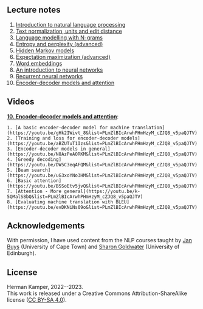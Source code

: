 ## Lecture notes

01. [Introduction to natural language processing](notes/01_intro_notes.pdf)
02. [Text normalization, units and edit distance](notes/02_units_distance_notes.pdf)
03. [Language modelling with N-grams](notes/03_lm_ngrams_notes.pdf)
04. [Entropy and perplexity (advanced)](notes/04_entropy_perplexity_notes.pdf)
05. [Hidden Markov models](notes/05_hmm_notes.pdf)
06. [Expectation maximization (advanced)](notes/06_em_notes.pdf)
07. [Word embeddings](notes/07_word_embeddings_notes.pdf)
08. [An introduction to neural networks](notes/08_nn_notes.pdf)
09. [Recurrent neural networks](notes/09_rnn_notes.pdf)
10. [Encoder-decoder models and attention](notes/10_encdec_attention_notes.pdf)


## Videos

[**10. Encoder-decoder models and attention**](https://www.youtube.com/playlist?list=PLmZlBIcArwhPHmHzyM_cZJQ8_v5paQJTV):

    1. [A basic encoder-decoder model for machine translation](https://youtu.be/gHk2IWivt_8&list=PLmZlBIcArwhPHmHzyM_cZJQ8_v5paQJTV)
    2. [Training and loss for encoder-decoder models](https://youtu.be/aBZUTuT1Izs&list=PLmZlBIcArwhPHmHzyM_cZJQ8_v5paQJTV)
    3. [Encoder-decoder models in general](https://youtu.be/N8AzPeAORKM&list=PLmZlBIcArwhPHmHzyM_cZJQ8_v5paQJTV)
    4. [Greedy decoding](https://youtu.be/DW5C3eqAFQM&list=PLmZlBIcArwhPHmHzyM_cZJQ8_v5paQJTV)
    5. [Beam search](https://youtu.be/uG3xoYNo3HM&list=PLmZlBIcArwhPHmHzyM_cZJQ8_v5paQJTV)
    6. [Basic attention](https://youtu.be/BSSoEtv5jvQ&list=PLmZlBIcArwhPHmHzyM_cZJQ8_v5paQJTV)
    7. [Attention - More general](https://youtu.be/k-5QMalS8bQ&list=PLmZlBIcArwhPHmHzyM_cZJQ8_v5paQJTV)
    8. [Evaluating machine translation with BLEU](https://youtu.be/evDKNiNs09o&list=PLmZlBIcArwhPHmHzyM_cZJQ8_v5paQJTV)



## Acknowledgements

With permission, I have used content from the NLP courses taught by
[Jan Buys](https://www.janmbuys.com/) (University of Cape Town) and
[Sharon Goldwater](https://homepages.inf.ed.ac.uk/sgwater/)
(University of Edinburgh).


## License

Herman Kamper, 2022--2023.  
This work is released under a Creative Commons Attribution-ShareAlike
license ([CC BY-SA 4.0](http://creativecommons.org/licenses/by-sa/4.0/)).
